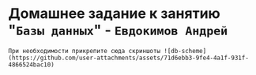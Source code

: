 # Домашнее задание к занятию "`Базы данных`" - `Евдокимов Андрей`

`При необходимости прикрепитe сюда скриншоты
![db-scheme](https://github.com/user-attachments/assets/71d6ebb3-9fe4-4a1f-931f-4866524bac10)`
